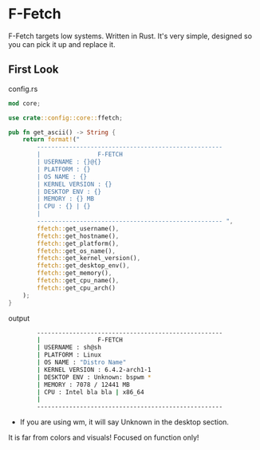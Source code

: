 # F-Fetch
F-Fetch targets low systems. Written in Rust. It's very simple, designed so you can pick it up and replace it.

## First Look 

config.rs
```rs
mod core;

use crate::config::core::ffetch;

pub fn get_ascii() -> String {
    return format!("        
        ----------------------------------------------------
        |                F-FETCH
        | USERNAME : {}@{}
        | PLATFORM : {}
        | OS NAME : {}
        | KERNEL VERSION : {}
        | DESKTOP ENV : {}
        | MEMORY : {} MB
        | CPU : {} | {}
        |                                        
        ---------------------------------------------------- ",
        ffetch::get_username(),
        ffetch::get_hostname(),
        ffetch::get_platform(),
        ffetch::get_os_name(),
        ffetch::get_kernel_version(),
        ffetch::get_desktop_env(),
        ffetch::get_memory(),
        ffetch::get_cpu_name(),
        ffetch::get_cpu_arch()
    );
}
```

output
```sh
        ----------------------------------------------------
        |                F-FETCH
        | USERNAME : sh@sh
        | PLATFORM : Linux
        | OS NAME : "Distro Name"
        | KERNEL VERSION : 6.4.2-arch1-1
        | DESKTOP ENV : Unknown: bspwm *
        | MEMORY : 7078 / 12441 MB
        | CPU : Intel bla bla | x86_64
        |                                        
        ---------------------------------------------------- 
```

* If you are using wm, it will say Unknown in the desktop section.

It is far from colors and visuals! Focused on function only!
